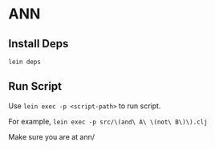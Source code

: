# ANN

## Install Deps

`lein deps`

## Run Script

Use `lein exec -p <script-path>` to run script.

For example, `lein exec -p src/\(and\ A\ \(not\ B\)\).clj`

Make sure you are at ann/
